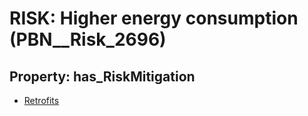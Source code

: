 # RISK: __Higher energy consumption__ (PBN__Risk_2696)

## Property: has_RiskMitigation

* [Retrofits](PBN__Mitigation_713)

